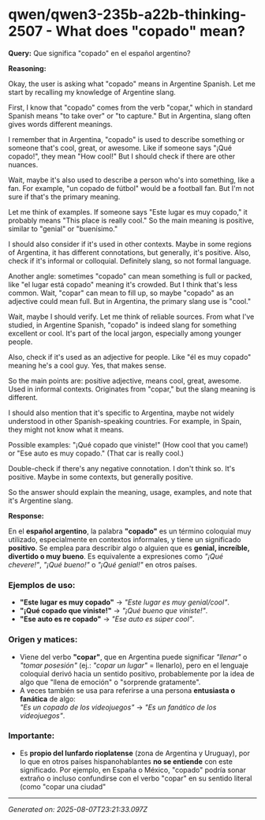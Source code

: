 # qwen/qwen3-235b-a22b-thinking-2507 - What does "copado" mean?

**Query:** Que significa "copado" en el español argentino?

**Reasoning:**


Okay, the user is asking what "copado" means in Argentine Spanish. Let me start by recalling my knowledge of Argentine slang.

First, I know that "copado" comes from the verb "copar," which in standard Spanish means "to take over" or "to capture." But in Argentina, slang often gives words different meanings.

I remember that in Argentina, "copado" is used to describe something or someone that's cool, great, or awesome. Like if someone says "¡Qué copado!", they mean "How cool!" But I should check if there are other nuances.

Wait, maybe it's also used to describe a person who's into something, like a fan. For example, "un copado de fútbol" would be a football fan. But I'm not sure if that's the primary meaning.

Let me think of examples. If someone says "Este lugar es muy copado," it probably means "This place is really cool." So the main meaning is positive, similar to "genial" or "buenísimo."

I should also consider if it's used in other contexts. Maybe in some regions of Argentina, it has different connotations, but generally, it's positive. Also, check if it's informal or colloquial. Definitely slang, so not formal language.

Another angle: sometimes "copado" can mean something is full or packed, like "el lugar está copado" meaning it's crowded. But I think that's less common. Wait, "copar" can mean to fill up, so maybe "copado" as an adjective could mean full. But in Argentina, the primary slang use is "cool."

Wait, maybe I should verify. Let me think of reliable sources. From what I've studied, in Argentine Spanish, "copado" is indeed slang for something excellent or cool. It's part of the local jargon, especially among younger people.

Also, check if it's used as an adjective for people. Like "él es muy copado" meaning he's a cool guy. Yes, that makes sense.

So the main points are: positive adjective, means cool, great, awesome. Used in informal contexts. Originates from "copar," but the slang meaning is different.

I should also mention that it's specific to Argentina, maybe not widely understood in other Spanish-speaking countries. For example, in Spain, they might not know what it means.

Possible examples: "¡Qué copado que viniste!" (How cool that you came!) or "Ese auto es muy copado." (That car is really cool.)

Double-check if there's any negative connotation. I don't think so. It's positive. Maybe in some contexts, but generally positive.

So the answer should explain the meaning, usage, examples, and note that it's Argentine slang.


**Response:**

En el **español argentino**, la palabra **"copado"** es un término coloquial muy utilizado, especialmente en contextos informales, y tiene un significado **positivo**. Se emplea para describir algo o alguien que es **genial, increíble, divertido o muy bueno**. Es equivalente a expresiones como *"¡Qué chevere!"*, *"¡Qué bueno!"* o *"¡Qué genial!"* en otros países.

### Ejemplos de uso:
- **"Este lugar es muy copado"** → *"Este lugar es muy genial/cool"*.
- **"¡Qué copado que viniste!"** → *"¡Qué bueno que viniste!"*.
- **"Ese auto es re copado"** → *"Ese auto es súper cool"*.

### Origen y matices:
- Viene del verbo **"copar"**, que en Argentina puede significar *"llenar"* o *"tomar posesión"* (ej.: *"copar un lugar"* = llenarlo), pero en el lenguaje coloquial derivó hacia un sentido positivo, probablemente por la idea de algo que "llena de emoción" o "sorprende gratamente".
- A veces también se usa para referirse a una persona **entusiasta o fanática** de algo:  
  *"Es un copado de los videojuegos"* → *"Es un fanático de los videojuegos"*.

### Importante:
- Es **propio del lunfardo rioplatense** (zona de Argentina y Uruguay), por lo que en otros países hispanohablantes **no se entiende** con este significado. Por ejemplo, en España o México, "copado" podría sonar extraño o incluso confundirse con el verbo "copar" en su sentido literal (como "copar una ciudad"

---
*Generated on: 2025-08-07T23:21:33.097Z*
